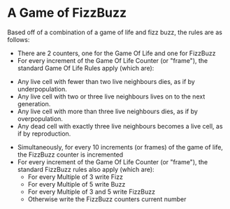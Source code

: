 # A Game of FizzBuzz

Based off of a combination of a game of life and fizz buzz, the rules are as follows: 
 - There are 2 counters, one for the Game Of Life and one for FizzBuzz 
 - For every increment of the Game Of Life Counter (or "frame"), the standard Game Of Life Rules apply (which are): 
  + Any live cell with fewer than two live neighbours dies, as if by underpopulation.
  + Any live cell with two or three live neighbours lives on to the next generation.
  + Any live cell with more than three live neighbours dies, as if by overpopulation.
  + Any dead cell with exactly three live neighbours becomes a live cell, as if by reproduction.
 - Simultaneously, for every 10 increments (or frames) of the game of life, the FizzBuzz counter is incremented
 - For every increment of the Game Of Life Counter (or "frame"), the standard FizzBuzz rules also apply (which are): 
   + For every Multiple of 3 write Fizz 
   + For every Multiple of 5 write Buzz 
   + For every Multiple of 3 and 5 write FizzBuzz
   +  Otherwise write the FizzBuzz counters current number
